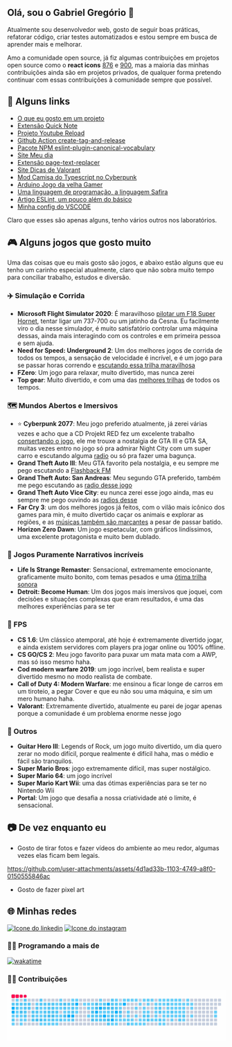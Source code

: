 ## Olá, sou o Gabriel Gregório 👋

Atualmente sou desenvolvedor web, gosto de seguir boas práticas, refatorar código, criar testes automatizados e estou sempre em busca de aprender mais e melhorar.

Amo a comunidade open source, já fiz algumas contribuições em projetos open source como o **react icons** [876](https://github.com/react-icons/react-icons/pull/879) e [900](https://github.com/react-icons/react-icons/pull/900), mas a maioria das minhas contribuições ainda são em projetos privados, de qualquer forma pretendo continuar com essas contribuições à comunidade sempre que possível.

## 🔗 Alguns links

- [O que eu gosto em um projeto](https://github.com/gabrielogregorio/objetivos-em-um-projeto) 
- [Extensão Quick Note](https://chromewebstore.google.com/detail/quick-note/flgoddhgdddpaknohohcbifhiicklobl?pli=1)
- [Projeto Youtube Reload](https://github.com/gabrielogregorio/youtube-reload)
- [Github Action create-tag-and-release](https://github.com/gabrielogregorio/create-tag-and-release)
- [Pacote NPM eslint-plugin-canonical-vocabulary](https://www.npmjs.com/package/eslint-plugin-canonical-vocabulary)
- [Site Meu dia](https://github.com/gabrielogregorio/my-daily)
- [Extensão page-text-replacer](https://chromewebstore.google.com/detail/page-text-replacer/kjmpnhjiegmgajhgfhkgmppcoaofidcn)
- [Site Dicas de Valorant](https://valorant-tips.vercel.app/)
- [Mod Camisa do Typescript no Cyberpunk](https://github.com/gabrielogregorio/mod-cp2077-logo-typescript)
- [Arduino Jogo da velha Gamer](https://github.com/gabrielogregorio/tic-tac-toe-eletronic)
- [Uma linguagem de programação, a linguagem Safira](https://github.com/gabrielogregorio/safira)
- [Artigo ESLint, um pouco além do básico](https://medium.com/@gabrielogregorio/eslint-um-pouco-al%C3%A9m-do-b%C3%A1sico-19ce88c8b7a8)
- [Minha config do VSCODE](https://github.com/gabrielogregorio/vscode-config)

Claro que esses são apenas alguns, tenho vários outros nos laboratórios.

## 🎮 Alguns jogos que gosto muito
Uma das coisas que eu mais gosto são jogos, e abaixo estão alguns que eu tenho um carinho especial atualmente, claro que não sobra muito tempo para conciliar trabalho, estudos e diversão.

### ✈️ Simulação e Corrida
- **Microsoft Flight Simulator 2020**: É maravilhoso [pilotar um F18 Super Hornet](https://www.youtube.com/watch?v=GIYDBRsPrnI), tentar ligar um 737-700 ou um jatinho da Cesna. Eu facilmente viro o dia nesse simulador, é muito satisfatório controlar uma máquina dessas, ainda mais interagindo com os controles e em primeira pessoa e sem ajuda.
- **Need for Speed: Underground 2**: Um dos melhores jogos de corrida de todos os tempos, a sensação de velocidade é incrível, e é um jogo para se passar horas correndo e [escutando essa trilha maravilhosa](https://www.youtube.com/playlist?list=PLDE0DBBFAA8E2F771)
- **FZero**: Um jogo para relaxar, muito divertido, mas nunca zerei
- **Top gear**: Muito divertido, e com uma das [melhores trilhas](https://www.youtube.com/watch?v=I8pY0Z7mq8I&list=PLD677B4A66D9CD31F) de todos os tempos.

### 🗺️ Mundos Abertos e Imersivos
- ⭐ **Cyberpunk 2077**: Meu jogo preferido atualmente, já zerei várias vezes e acho que a CD Projekt RED fez um excelente trabalho [consertando o jogo](https://www.youtube.com/watch?v=idE_ntMTdVY&t=3s), ele me trouxe a nostalgia de GTA III e GTA SA, muitas vezes entro no jogo só pra admirar Night City com um super carro e escutando alguma [radio](https://www.youtube.com/playlist?list=PLydYoCxtegVZzsdP93_1tqq7O2a-X4CX5) ou só pra fazer uma bagunça.
- **Grand Theft Auto III**: Meu GTA favorito pela nostalgia, e eu sempre me pego escutando a [Flashback FM](https://www.youtube.com/watch?v=w6cvwa9iTbs)
- **Grand Theft Auto: San Andreas**: Meu segundo GTA preferido, também me pego escutando as [radio desse jogo](https://www.youtube.com/playlist?list=PLZFVeChuXLFlstl4tUe4BeTnsONTF5nUI)
- **Grand Theft Auto Vice City**: eu nunca zerei esse jogo ainda, mas eu sempre me pego ouvindo as [radios desse](https://www.youtube.com/watch?v=oC1nc0UqXRc)   
- **Far Cry 3**: um dos melhores jogos já feitos, com o vilão mais icônico dos games para min, é muito divertido caçar os animais e explorar as regiões, e as [músicas também são marcantes](https://www.youtube.com/watch?v=nWp0ejVCtME) a pesar de passar batido.
- **Horizon Zero Dawn**: Um jogo espetacular, com gráficos lindíssimos, uma excelente protagonista e muito bem dublado.

### 🥲 Jogos Puramente Narrativos incríveis
- **Life Is Strange Remaster**: Sensacional, extremamente emocionante, graficamente muito bonito, com temas pesados e uma [ótima trilha sonora](https://www.youtube.com/playlist?list=PLT1zim-_E9NEHF7GfkgInhE_glOTcK9S-)
- **Detroit: Become Human**: Um dos jogos mais imersivos que joquei, com decisões e situações complexas que eram resultados, é uma das melhores experiências para se ter

### 🔫 FPS
- **CS 1.6**: Um clássico atemporal, até hoje é extremamente divertido jogar, e ainda existem servidores com players pra jogar online ou 100% offline.
- **CS GO/CS 2**: Meu jogo favorito para puxar um mata mata com a AWP, mas só isso mesmo haha.
- **Cod modern warfare 2019**: um jogo incrível, bem realista e super divertido mesmo no modo realista de combate.
- **Call of Duty 4: Modern Warfare**: me ensinou a ficar longe de carros em um tiroteio, a pegar Cover e que eu não sou uma máquina, e sim um mero humano haha.
- **Valorant**: Extremamente divertido, atualmente eu parei de jogar apenas porque a comunidade é um problema enorme nesse jogo

### 🎸 Outros
- **Guitar Hero III**: Legends of Rock, um jogo muito divertido, um dia quero zerar no modo difícil, porque realmente é difícil haha, mas o médio e fácil são tranquilos.
- **Super Mario Bros**: jogo extremamente difícil, mas super nostálgico.
- **Super Mario 64**: um jogo incrível
- **Super Mario Kart Wii**: uma das ótimas experiências para se ter no Nintendo Wii
- **Portal**: Um jogo que desafia a nossa criatividade até o limite, é sensacional.

## 📷 De vez enquanto eu
- Gosto de tirar fotos e fazer vídeos do ambiente ao meu redor, algumas vezes elas ficam bem legais.

https://github.com/user-attachments/assets/4d1ad33b-1103-4749-a8f0-0150555846ac

- Gosto de fazer pixel art

## 🌐 Minhas redes
[![Icone do linkedin](https://img.shields.io/badge/LinkedIn-0077B5?style=for-the-badge&logo=linkedin&logoColor=white)](https://www.linkedin.com/in/gabrielogregorio/)
[![Icone do instagram](https://img.shields.io/badge/Instagram-E4405F?style=for-the-badge&logo=instagram&logoColor=white)](https://www.instagram.com/gabrielogregorio/)

### 🧑‍💻 Programando a mais de

[![wakatime](https://wakatime.com/badge/user/7e6c6db0-9337-42cb-9507-4d4580997c1f.svg)](https://wakatime.com/@gabrielogregorio)


### 🐱‍💻 Contribuições

![Snake animation](https://raw.githubusercontent.com/gabrielogregorio/gabrielogregorio/output/github-snake_v5.gif)
